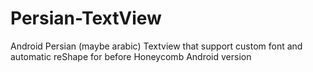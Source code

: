 # Persian-TextView
Android Persian (maybe arabic) Textview that support custom font and automatic reShape for before Honeycomb Android version
